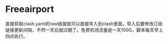# Freeairport
直接获取clash.yaml的raw链接就可以直接导入到clash里面，导入后要修改订阅链接更新间隔，不然一天后就过期了。免费机场流量是一天100G，脚本每天早上四点执行。
